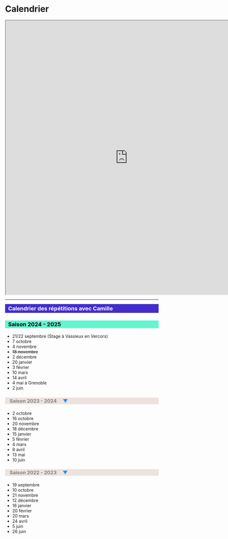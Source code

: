 <style>
p {
	color: black;
	font-size: 14px;
	margin-top: 0px;
	margin-bottom: 2px;
}

h2 { 
	background-color: #412ecb ; 
	color: white;
	font-size: 18px;
	margin-top: 6px;
	padding-top: 4px;
	padding-bottom: 4px;
	padding-left: 10px;
}
h3 { 
	background-color: #61f6ce ; 
	font-size: 18px;
	font-weight: bold;
	color: black;
	padding-top: 2px;
	padding-bottom: 2px;
	padding-left: 10px;
}
h4 { 
	background-color: #ece3df ; 
	font-size: 16px;
	color: grey;
	padding-top: 1px;
	padding-bottom: 1px;
	padding-left: 15px;
	font-style: bold;
}

h4::after { 
	content: "\25BC"; 
	color: DodgerBlue;
    margin-left: 20px;
}

.barre {
	text-decoration: line-through;
}

</style>
<script>

</script>

# Calendrier

<iframe width="800" height="900" src="https://framagenda.org/apps/calendar/embed/DCy2pFPM5dX5tLx4"></iframe>

------

## Calendrier des répétitions avec Camille

### Saison 2024 - 2025

- 21/22 septembre (Stage à Vassieux en Vercors)
- 7 octobre
- 4 novembre
- <span class=barre>18 novembre</span>
- 2 décembre
- 20 janvier
- 3 février
- 10 mars 
- 14 avril
- 4 mai à Grenoble 
- 2 juin


#### Saison 2023 - 2024

- 2 octobre
- 16 octobre
- 20 novembre
- 18 décembre
- 15 janvier
- 5 février
- 4 mars
- 8 avril
- 13 mai
- 10 juin

#### Saison 2022 - 2023

- 19 septembre
- 10 octobre
- 21 novembre
- 12 décembre
- 16 janvier
- 20 février
- 20 mars
- 24 avril
- 5 juin
- 26 juin
